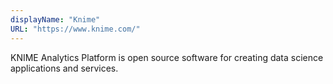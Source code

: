 ```yaml
---
displayName: "Knime"
URL: "https://www.knime.com/"
---
```


KNIME Analytics Platform is open source software for creating data science applications and services.